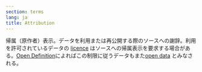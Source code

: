 ```yaml
---
section: terms
lang: ja
title: Attribution 
---
```

帰属（原作者）表示。データを利用または再公開する際のソースへの謝辞。利用を許可されているデータの [licence](/glossary/en/terms/licence/) はソースへの帰属表示を要求する場合がある。[Open Definition](/glossary/en/terms/open-definition/)によればこの制限に従うデータもまた[open data](/glossary/en/terms/open-data/) とみなされる。
